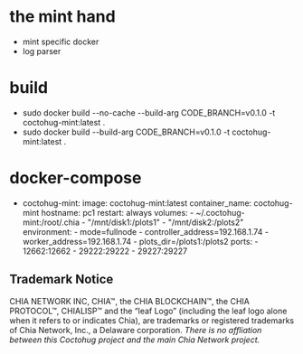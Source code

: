 # the mint hand
- mint specific docker
- log parser

# build
- sudo docker build --no-cache --build-arg CODE_BRANCH=v0.1.0 -t coctohug-mint:latest .
- sudo docker build --build-arg CODE_BRANCH=v0.1.0 -t coctohug-mint:latest .

# docker-compose
- coctohug-mint: 
        image: coctohug-mint:latest 
        container_name: coctohug-mint
        hostname: pc1 
        restart: always 
        volumes: 
            - ~/.coctohug-mint:/root/.chia 
            - "/mnt/disk1:/plots1" 
            - "/mnt/disk2:/plots2" 
        environment: 
            - mode=fullnode 
            - controller_address=192.168.1.74 
            - worker_address=192.168.1.74
            - plots_dir=/plots1:/plots2 
        ports: 
            - 12662:12662 
            - 29222:29222 
            - 29227:29227

## Trademark Notice
CHIA NETWORK INC, CHIA™, the CHIA BLOCKCHAIN™, the CHIA PROTOCOL™, CHIALISP™ and the “leaf Logo” (including the leaf logo alone when it refers to or indicates Chia), are trademarks or registered trademarks of Chia Network, Inc., a Delaware corporation. *There is no affliation between this Coctohug project and the main Chia Network project.*
 
 
 
 
